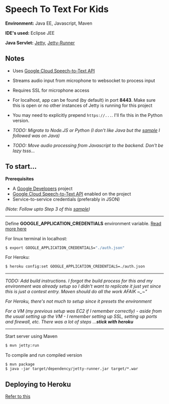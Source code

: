 # Speech To Text For Kids
**Environment:** Java EE, Javascript, Maven

**IDE's used:** Eclipse JEE

**Java Servlet:** [Jetty](https://www.eclipse.org/jetty/documentation/9.4.x/jetty-maven-plugin.html), [Jetty-Runner](https://www.eclipse.org/jetty/documentation/9.4.x/runner.html)


## Notes
- Uses [Google Cloud Speech-to-Text API](https://cloud.google.com/speech-to-text/)
- Streams audio input from microphone to websocket to process input
- Requires SSL for microphone access
- For localhost, app can be found (by default) in port **8443**. Make sure this is open or no other instances of Jetty is running for this project
- You may need to explicitly prepend ```https://...```.  I'll fix this in the Python version.

- *TODO: Migrate to Node.JS  or Python (I don't like Java but the [sample](https://codelabs.developers.google.com/codelabs/speaking-with-a-webpage/index.html#0) I followed was on Java)*
- *TODO: Move audio processing from Javascript to the backend. Don't be lazy tsss...*





## To start...

**Prerequisites**
- A [Google Developers](https://developers.google.com/) project
- [Google Cloud Speech-to-Text API](https://cloud.google.com/speech-to-text/) enabled on the project
- Service-to-service credentials (preferably in JSON)

*(Note: Follow upto Step 3 of this [sample](https://codelabs.developers.google.com/codelabs/speaking-with-a-webpage/index.html#0))*


---


Define **GOOGLE_APPLICATION_CREDENTIALS** environment variable. [Read more here](https://cloud.google.com/docs/authentication/production)


For linux terminal in localhost:
```bash
$ export GOOGLE_APPLICATION_CREDENTIALS="./auth.json"
```

For Heroku:
```bash
$ heroku config:set GOOGLE_APPLICATION_CREDENTIALS=./auth.json
```

---


*TODO: Add build instructions. I forgot the build process for this and my environment was already setup so I didn't want to replicate it just yet since this is just a contest entry. Maven should do all the work AFAIK ~_~"*

*For Heroku, there's not much to setup since it presets the environment*

*For a VM (my previous setup was EC2 if I remember correctly) - aside from the usual setting up the VM - I remember setting up SSL, setting up ports and firewall, etc. There was a lot of steps ...**stick with heroku***


---


Start server using Maven

```bash
$ mvn jetty:run
```


To compile and run compiled version
```shell
$ mvn package
$ java -jar target/dependency/jetty-runner.jar target/*.war
```




## Deploying to Heroku
[Refer to this](https://github.com/heroku/devcenter-jetty-runner)